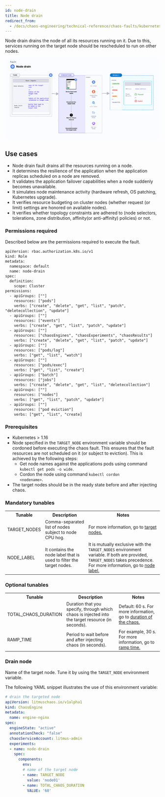```yaml
---
id: node-drain
title: Node drain
redirect_from:
  - /docs/chaos-engineering/technical-reference/chaos-faults/kubernetes/node/node-drain
---
```


Node drain drains the node of all its resources running on it. Due to this, services running on the target node should be rescheduled to run on other nodes.

![Node Drain](./static/images/node-drain.png)


## Use cases
- Node drain fault drains all the resources running on a node.
- It determines the resilience of the application when the application replicas scheduled on a node are removed.
- It validates the application failover capabilities when a node suddenly becomes unavailable.
- It simulates node maintenance activity (hardware refresh, OS patching, Kubernetes upgrade).
- It verifies resource budgeting on cluster nodes (whether request (or limit) settings are honored on available nodes).
- It verifies whether topology constraints are adhered to (node selectors, tolerations, zone distribution, affinity(or anti-affinity) policies) or not.

### Permissions required

Described below are the permissions required to execute the fault.

```
apiVersion: rbac.authorization.k8s.io/v1
kind: Role
metadata:
  namespace: default
  name: node-drain
spec:
  definition:
    scope: Cluster
permissions:
  - apiGroups: [""]
    resources: ["pods"]
    verbs: ["create", "delete", "get", "list", "patch", "deletecollection", "update"]
  - apiGroups: [""]
    resources: ["events"]
    verbs: ["create", "get", "list", "patch", "update"]
  - apiGroups: [""]
    resources: ["chaosEngines", "chaosExperiments", "chaosResults"]
    verbs: ["create", "delete", "get", "list", "patch", "update"]
  - apiGroups: [""]
    resources: ["pods/log"]
    verbs: ["get", "list", "watch"]
  - apiGroups: [""]
    resources: ["pods/exec"]
    verbs: ["get", "list", "create"]
  - apiGroups: ["batch"]
    resources: ["jobs"]
    verbs: ["create", "delete", "get", "list", "deletecollection"]
  - apiGroups: [""]
    resources: ["nodes"]
    verbs: ["get", "list", "patch", "update"]
  - apiGroups: [""]
    resources: ["pod eviction"]
    verbs: ["get", "list", "create]
```

### Prerequisites
- Kubernetes > 1.16
- Node specified in the <code>TARGET_NODE</code> environment variable should be cordoned before executing the chaos fault. This ensures that the fault resources are not scheduled on it (or subject to eviction). This is achieved by the following steps:
  - Get node names against the applications pods using command <code>kubectl get pods -o wide</code>.
  - Cordon the node using command <code>kubectl cordon &lt;nodename&gt;</code>.
- The target nodes should be in the ready state before and after injecting chaos.

### Mandatory tunables

   <table>
      <tr>
        <th> Tunable </th>
        <th> Description </th>
        <th> Notes </th>
      </tr>
      <tr>
        <td> TARGET_NODES </td>
        <td> Comma-separated list of nodes subject to node CPU hog. </td>
        <td> For more information, go to <a href = "https://developer.harness.io/docs/chaos-engineering/chaos-faults/kubernetes/node/common-tunables-for-node-faults#target-multiple-nodes">target nodes.</a></td>
      </tr>
      <tr>
        <td> NODE_LABEL </td>
        <td> It contains the node label that is used to filter the target nodes.</td>
        <td>It is mutually exclusive with the <code>TARGET_NODES</code> environment variable. If both are provided, <code>TARGET_NODES</code> takes precedence. For more information, go to <a href="https://developer.harness.io/docs/chaos-engineering/chaos-faults/kubernetes/node/common-tunables-for-node-faults#target-nodes-with-labels">node label.</a></td>
      </tr>
    </table>

### Optional tunables

   <table>
      <tr>
        <th> Tunable </th>
        <th> Description </th>
        <th> Notes </th>
      </tr>
      <tr>
        <td> TOTAL_CHAOS_DURATION </td>
        <td> Duration that you specify, through which chaos is injected into the target resource (in seconds). </td>
        <td> Default: 60 s. For more information, go to <a href = "https://developer.harness.io/docs/chaos-engineering/chaos-faults/common-tunables-for-all-faults#duration-of-the-chaos">duration of the chaos.</a></td>
      </tr>
      <tr>
        <td> RAMP_TIME </td>
        <td> Period to wait before and after injecting chaos (in seconds). </td>
        <td> For example, 30 s. For more information, go to <a href = "/docs/chaos-engineering/chaos-faults/common-tunables-for-all-faults#ramp-time">ramp time.</a></td>
      </tr>
    </table>

### Drain node

Name of the target node. Tune it by using the `TARGET_NODE` environment variable.

The following YAML snippet illustrates the use of this environment variable:

[embedmd]:# (./static/manifests/node-drain/node-drain.yaml yaml)
```yaml
# drain the targeted node
apiVersion: litmuschaos.io/v1alpha1
kind: ChaosEngine
metadata:
  name: engine-nginx
spec:
  engineState: "active"
  annotationCheck: "false"
  chaosServiceAccount: litmus-admin
  experiments:
  - name: node-drain
    spec:
      components:
        env:
        # name of the target node
        - name: TARGET_NODE
          value: 'node01'
        - name: TOTAL_CHAOS_DURATION
          VALUE: '60'
```
